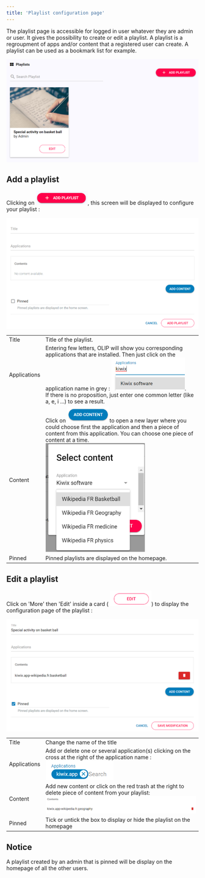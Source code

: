```yaml
---
title: 'Playlist configuration page'
---
```


The playlist page is accessible for logged in user whatever they are admin or user. It gives the possibility to create or edit a playlist. 
A playlist is a regroupment of apps and/or content that a registered user can create. A playlist can be used as a bookmark list for example.  

<img src="../assets/image-20191113154155975.png" alt="image-20191113154155975" />



## Add a playlist

Clicking on <img src="../assets/image-20191113154009570.png" alt="image-20191113154009570" style="zoom:60%;" />, this screen will be displayed to configure your playlist :

<img src="../assets/image-20191113154229706.png" alt="image-20191113154229706" style="zoom:80%;" />



|              |                                                              |
| ------------ | ------------------------------------------------------------ |
| Title        | Title of the playlist.                                       |
| Applications | Entering few letters, OLIP will show you corresponding applications that are installed. Then just click on the application name in grey : <img src="../assets/image-20191113154850111.png" alt="image-20191113154850111" style="zoom:67%;" />.<br />If there is no proposition, just enter one common letter (like a, e, i ...) to see a result. |
| Content      | Click on <img src="../assets/image-20191113144216482.png" alt="image-20191113144216482" style="zoom:60%;" />to open a new layer where you could choose first the application and then a piece of content from this application. You can choose one piece of content at a time. <br /><img src="../assets/image-20191113144316739.png" alt="image-20191113144316739" style="zoom:67%;" /> |
| Pinned       | Pinned playlists are displayed on the homepage.              |



## Edit a playlist

Click on 'More' then 'Edit' inside a card ( <img src="../assets/image-20191113154709686.png" alt="image-20191113154709686" style="zoom:67%;" />)  to display the configuration page of the playlist :

<img src="../assets/image-20191113154738407.png" alt="image-20191113154738407" style="zoom:80%;" />



|              |                                                              |
| ------------ | ------------------------------------------------------------ |
| Title        | Change the name of the title                                 |
| Applications | Add or delete one or several application(s) clicking on the cross at the right of the application name : <img src="../assets/image-20191113155044263.png" alt="image-20191113155044263" style="zoom:80%;" /> |
| Content      | Add new content or click on the red trash at the right to delete piece of content from your playlist:<br /><img src="../assets/image-20191113145109876.png" alt="image-20191113145109876" style="zoom:67%;" /> |
| Pinned       | Tick or untick the box to display or hide the playlist on the homepage |



## Notice

A playlist created by an admin that is pinned will be display on the homepage of all the other users. 

